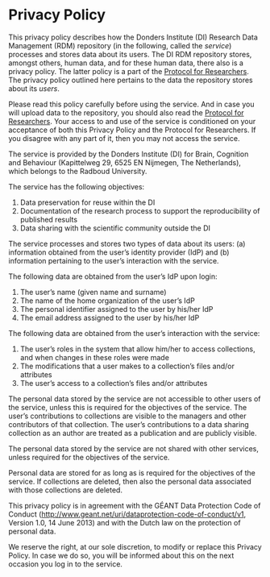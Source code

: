# Privacy Policy

This privacy policy describes how the Donders Institute (DI) Research Data Management (RDM) repository (in the following, called the _service_) processes and stores data about its users. The DI RDM repository stores, amongst others, human data, and for these human data, there also is a privacy policy. The latter policy is a part of the [Protocol for Researchers](#!protocols/researcher.md). The privacy policy outlined here pertains to the data the repository stores about its _users_. 

Please read this policy carefully before using the service. And in case you will upload data to the repository, you should also read the [Protocol for Researchers](#!protocols/researcher.md). Your access to and use of the service is conditioned on your acceptance of both this Privacy Policy and the Protocol for Researchers. If you disagree with any part of it, then you may not access the service.

The service is provided by the Donders Institute (DI) for Brain, Cognition and Behaviour (Kapittelweg 29, 6525 EN Nijmegen, The Netherlands), which belongs to the Radboud University.

The service has the following objectives:
1. Data preservation for reuse within the DI
2. Documentation of the research process to support the reproducibility of published results
3. Data sharing with the scientific community outside the DI

The service processes and stores two types of data about its users: (a) information obtained from the user’s identity provider (IdP) and (b) information pertaining to the user’s interaction with the service.

The following data are obtained from the user’s IdP upon login:
1. The user’s name (given name and surname)
2. The name of the home organization of the user’s IdP
3. The personal identifier assigned to the user by his/her IdP
4. The email address assigned to the user by his/her IdP 

The following data are obtained from the user’s interaction with the service:
1. The user’s roles in the system that allow him/her to access collections, and when changes in these roles were made
2. The modifications that a user makes to a collection’s files and/or attributes
3. The user’s access to a collection’s files and/or attributes

The personal data stored by the service are not accessible to other users of the service, unless this is required for the objectives of the service. The user’s contributions to collections are visible to the managers and other contributors of that collection. The user’s contributions to a data sharing collection as an author are treated as a publication and are publicly visible.

The personal data stored by the service are not shared with other services, unless required for the objectives of the service. 
 
Personal data are stored for as long as is required for the objectives of the service. If collections are deleted, then also the personal data associated with those collections are deleted.

This privacy policy is in agreement with the GÉANT Data Protection Code of Conduct (http://www.geant.net/uri/dataprotection-code-of-conduct/v1, Version 1.0, 14 June 2013) and with the Dutch law on the protection of personal data.

We reserve the right, at our sole discretion, to modify or replace this Privacy Policy. In case we do so, you will be informed about this on the next occasion you log in to the service.
